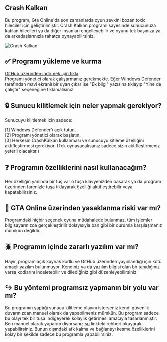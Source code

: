 ## Crash Kalkan
Bu program, Gta Online'da son zamanlarda oyun zevkini bozan toxic hileciler için geliştirilmiştir. Crash Kalkan programı sayesinde sunucunuza katılan hilecileri ya da diğer insanları engelleyebilir ve oyunu tek başınıza ya da arkadaşlarınızla rahatça oynayabilirsiniz.

![Crash Kalkan](https://i.hizliresim.com/1jsrxg1.png)

## ✅ Programı yükleme ve kurma

[GitHub üzerinden indirmek için tıkla](https://github.com/ronaldinho62/CrashKalkan/releases/download/crashkalkan/CrashKalkan.exe) <br>
Programı yönetici olarak çalıştırmanız gerekmekte. Eğer Windows Defender tarafından mavi ekranlı bir uyarı çıkar ise "Ek bilgi" yazısına tıklayıp "Yine de çalıştır" seçeneğine tıklamalısınız.

## 🔒 Sunucu kilitlemek için neler yapmak gerekiyor?
Sunucuyu kilitlemek için sadece:

[1] Windows Defender'ı açık tutun.<br>
[2] Programı yönetici olarak başlatın.<br>
[3] Herkesin CrashKalkan kullanması ve sunucuyu kitleme özelliğini aktifleştirmesi gerekiyor. (Tek oynayacaksanız sadece sizin aktifleştirmeniz yeterli olacaktır.)

## ❓ Programın özelliklerini nasıl kullanacağım?
Her özelliğin yanında bir tuş var o tuşa klavyenizden basarak ya da program üzerinden farenizle tuşa tıklayarak özelliği aktifleştirebilir veya kapatabilirsiniz.

## 🚫 GTA Online üzerinden yasaklanma riski var mı?
Programdaki hiçbir seçenek oyuna müdahalede bulunmaz, tüm işlemler bilgisayarınızda gerçekleştirilir dolayısıyla ban gibi bir durumla karşılaşmanız mümkün değildir. 
## 🪲 Programın içinde zararlı yazılım var mı?
Hayır, program açık kaynak kodlu ve GitHub üzerinden yayınlandığı için kötü amaçlı yazılım bulunmuyor. Kendiniz ya da yazılım bilgisi olan bir tanıdığınız varsa kodlarını inceletebilir ve dilediğiniz gibi düzenleyebilirsiniz.

## ↪️ Bu yöntemi programsız yapmanın bir yolu var mı?
Bu programın yaptığı sunucu kilitleme olayını isterseniz kendi güvenlik duvarınızdan manuel olarak da yapabilmeniz mümkün. Bu program sadece bu olayı tek bir tuşa indigeyerek kolaylık getirmesi amacıyla tasarlanmıştır. Ben manuel olarak yaparım diyorsanız [şu](https://leo3418.github.io/collections/gta-online-guides/firewall-rule-on-pc) linkteki rehberi okuyarak yapabilirsiniz. Bunun dışındaki afk kalma ve bağlantıyı kesme özelliklerini kolay bir şekilde sadece bu programla yapabilirsiniz.
